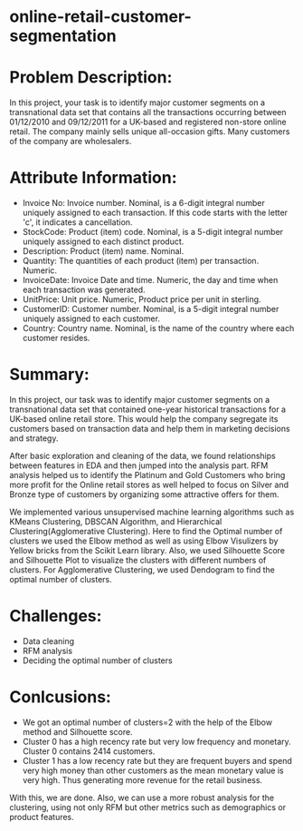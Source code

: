 # online-retail-customer-segmentation


# Problem Description:
In this project, your task is to identify major customer segments on a transnational data set that contains all the transactions occurring between 01/12/2010 and 09/12/2011 for a UK-based and registered non-store online retail. The company mainly sells unique all-occasion gifts. Many customers of the company are wholesalers.

# Attribute Information:
* Invoice No: Invoice number. Nominal, is a 6-digit integral number uniquely assigned to each transaction. If this code starts with the letter 'c', it indicates a cancellation.
* StockCode: Product (item) code. Nominal, is a 5-digit integral number uniquely assigned to each distinct product.
* Description: Product (item) name. Nominal.
* Quantity: The quantities of each product (item) per transaction. Numeric.
* InvoiceDate: Invoice Date and time. Numeric, the day and time when each transaction was generated.
* UnitPrice: Unit price. Numeric, Product price per unit in sterling.
* CustomerID: Customer number. Nominal, is a 5-digit integral number uniquely assigned to each customer.
* Country: Country name. Nominal, is the name of the country where each customer resides.

# Summary:
In this project, our task was to identify major customer segments on a transnational data set that contained one-year historical transactions for a UK-based online retail store. This would help the company segregate its customers based on transaction data and help them in marketing decisions and strategy.

After basic exploration and cleaning of the data, we found relationships between features in EDA and then jumped into the analysis part. RFM analysis helped us to identify the Platinum and Gold Customers who bring more profit for the Online retail stores as well helped to focus on Silver and Bronze type of customers by organizing some attractive offers for them.

We implemented various unsupervised machine learning algorithms such as KMeans Clustering, DBSCAN Algorithm, and Hierarchical Clustering(Agglomerative Clustering). Here to find the Optimal number of clusters we used the Elbow method as well as using Elbow Visulizers by Yellow bricks from the Scikit Learn library. Also, we used Silhouette Score and Silhouette Plot to visualize the clusters with different numbers of clusters. For Agglomerative Clustering, we used Dendogram to find the optimal number of clusters.


# Challenges:
* Data cleaning
* RFM analysis
* Deciding the optimal number of clusters

# Conlcusions:
* We got an optimal number of clusters=2 with the help of the Elbow method and Silhouette score.
* Cluster 0 has a high recency rate but very low frequency and monetary. Cluster 0 contains 2414 customers.
* Cluster 1 has a low recency rate but they are frequent buyers and spend very high money than other customers as the mean monetary value is very high. Thus generating more revenue for the retail business.

With this, we are done. Also, we can use a more robust analysis for the clustering, using not only RFM but other metrics such as demographics or product features.
